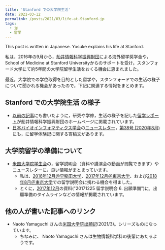 ```yaml
---
title: 'Stanford での大学院生活'
date: 2021-03-12
permalink: /posts/2021/03/life-at-Stanford-jp
tags:
  - jp
  - 留学
---
```


This post is written in Japanese. Yosuke explains his life at Stanford.

私は，2016年の9月から，[船井情報科学振興財団](https://funaifoundation.jp/index.html)による海外留学奨学金や，School of Medicine at Stanford Universityからのサポートを受け，スタンフォード大学にて約5年間の大学院留学生活をおくる機会に恵まれました。

最近，大学院での学位取得を目的とした留学や，スタンフォードでの生活の様子について聞かれる機会があったので，下記に関連する情報をまとめます。

## Stanford での大学院生活 の様子

- [以前の記事](/posts/2020/06/FOS/)にも書いたように，研究や学修，生活の様子を記した[留学レポート](https://funaifoundation.jp/scholarship/grantee_tanigawa_yosuke.html)が船井情報科学振興財団のホームページに掲載されています。
- [日本バイオインフォマティクス学会](https://www.jsbi.org/)の[ニュースレター](https://www.jsbi.org/publication/newsletter/)，[第38号 (2020年8月)](https://www.jsbi.org/media/files/_u/topic/file/NL38.pdf)にも，に留学体験記に関する寄稿文があります。

## 大学院留学の準備について

- [米国大学院学生会](https://gakuiryugaku.net/)の，留学説明会（資料や講演会の動画が閲覧できます）やニュースレターに，良い情報がまとまっています。
  - 私は、[2016年12月＠早稲田大学](https://gakuiryugaku.net/seminar/132)、[2017年12月＠東京大学](https://gakuiryugaku.net/seminar/691)、および[2018年8月＠東京大学](https://gakuiryugaku.net/seminar/923)での留学説明会に携わる機会を得ました。
  - とくに，[2017年12月](https://gakuiryugaku.net/seminar/691)の資料("20171225 留学説明会 6. 出願準備")に，出願準備のタイムラインなどの情報が掲載されています。

## 他の人が書いた記事へのリンク

- Naoto Yamaguchi さんの[米国大学院出願記](https://note.com/nafoto_z/n/n3c39acec9d62)(2021/3)。シリーズものになっています。
  - ちなみに、 Naoto Yamaguchi さんは生物情報科学科の後輩にあたるようです。
